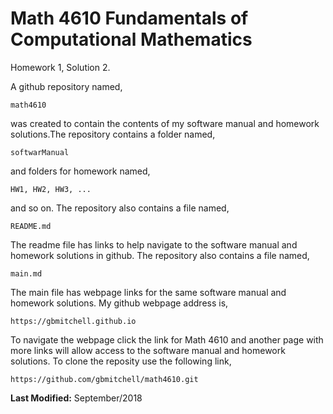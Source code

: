# Math 4610 Fundamentals of Computational Mathematics
Homework 1, Solution 2.
  
  
A github repository named,

    math4610

was created to contain the contents of my software manual and homework
solutions.The repository contains a folder named,

    softwarManual
    
and folders for homework named,

    HW1, HW2, HW3, ...
    
and so on. The repository also contains a file named,

    README.md 

The readme file has links to help navigate to the software manual and
homework solutions in github. The repository also contains a file named,

    main.md 

The main file has webpage links for the same software manual and homework
solutions. My github webpage address is,

    https://gbmitchell.github.io

To navigate the webpage click the link for Math 4610 and another page with
more links will allow access to the software manual and homework solutions.
To clone the reposity use the following link,

    https://github.com/gbmitchell/math4610.git
  
**Last Modified:** September/2018
